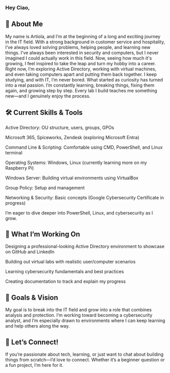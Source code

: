 ### Hey Ciao,

## 🌱 About Me
My name is Artiola, and I’m at the beginning of a long and exciting journey in the IT field. With a strong background in customer service and hospitality, I’ve always loved solving problems, helping people, and learning new things.
I've always been interested in security and computers, but I never imagined I could actually work in this field. Now, seeing how much it's growing, I feel inspired to take the leap and turn my hobby into a career.
Right now, I’m exploring Active Directory, working with virtual machines, and even taking computers apart and putting them back together. I keep studying, and with IT, I’m never bored. What started as curiosity has turned into a real passion. I’m constantly learning, breaking things, fixing them again, and growing step by step. Every lab I build teaches me something new—and I genuinely enjoy the process.

## 🛠 Current Skills & Tools

Active Directory: OU structure, users, groups, GPOs

Microsoft 365, Spiceworks, Zendesk (exploring Microsoft Entra)

Command Line & Scripting: Comfortable using CMD, PowerShell, and Linux terminal

Operating Systems: Windows, Linux (currently learning more on my Raspberry Pi)

Windows Server: Building virtual environments using VirtualBox

Group Policy: Setup and management

Networking & Security: Basic concepts (Google Cybersecurity Certificate in progress)

I’m eager to dive deeper into PowerShell, Linux, and cybersecurity as I grow.

## 🚀 What I’m Working On

Designing a professional-looking Active Directory environment to showcase on GitHub and LinkedIn

Building out virtual labs with realistic user/computer scenarios

Learning cybersecurity fundamentals and best practices

Creating documentation to track and explain my progress

## 🎯 Goals & Vision
My goal is to break into the IT field and grow into a role that combines analysis and protection. I’m working toward becoming a cybersecurity analyst, and I’m especially drawn to environments where I can keep learning and help others along the way.

## 🤝 Let’s Connect!
If you’re passionate about tech, learning, or just want to chat about building things from scratch—I’d love to connect. Whether it’s a beginner question or a fun project, I’m here for it.
